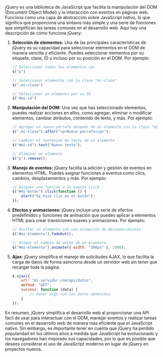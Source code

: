 jQuery es una biblioteca de JavaScript que facilita la manipulación del DOM (Document Object Model) y la interacción con eventos en páginas web. Funciona como una capa de abstracción sobre JavaScript nativo, lo que significa que proporciona una sintaxis más simple y una serie de funciones que simplifican las tareas comunes en el desarrollo web. Aquí hay una descripción de cómo funciona jQuery:

1. **Selección de elementos:** Una de las principales características de jQuery es su capacidad para seleccionar elementos en el DOM de manera sencilla y eficiente. Puedes seleccionar elementos por su etiqueta, clase, ID o incluso por su posición en el DOM. Por ejemplo:

   ```javascript
   // Seleccionar todos los elementos <p>
   $("p")

   // Seleccionar elementos con la clase "mi-clase"
   $(".mi-clase")

   // Seleccionar un elemento por su ID
   $("#mi-id")
   ```

2. **Manipulación del DOM:** Una vez que has seleccionado elementos, puedes realizar acciones en ellos, como agregar, eliminar o modificar elementos, cambiar atributos, contenido de texto, y más. Por ejemplo:

   ```javascript
   // Agregar un nuevo párrafo después de un elemento con la clase "mi-clase"
   $(".mi-clase").after("<p>Nuevo párrafo</p>");

   // Cambiar el contenido de texto de un elemento
   $("#mi-id").text("Nuevo texto");

   // Eliminar un elemento
   $("p").remove();
   ```

3. **Manejo de eventos:** jQuery facilita la adición y gestión de eventos en elementos HTML. Puedes asignar funciones a eventos como clics, cambios, desplazamientos y más. Por ejemplo:

   ```javascript
   // Asignar una función a un evento click
   $("#mi-botón").click(function () {
       alert("Se hizo clic en el botón");
   });
   ```

4. **Efectos y animaciones:** jQuery incluye una serie de efectos predefinidos y funciones de animación que puedes aplicar a elementos HTML para crear transiciones suaves y animaciones. Por ejemplo:

   ```javascript
   // Ocultar un elemento con una animación de desvanecimiento
   $("#mi-elemento").fadeOut();

   // Animar el cambio de ancho de un elemento
   $("#mi-elemento").animate({ width: "300px" }, 1000);
   ```

5. **Ajax:** jQuery simplifica el manejo de solicitudes AJAX, lo que facilita la carga de datos de forma asíncrona desde un servidor web sin tener que recargar toda la página.

   ```javascript
   $.ajax({
       url: "mi-servidor.com/api/datos",
       method: "GET",
       success: function (data) {
           // Hacer algo con los datos obtenidos
       }
   });
   ```

En resumen, jQuery simplifica el desarrollo web al proporcionar una API fácil de usar para interactuar con el DOM, manejar eventos y realizar tareas comunes en el desarrollo web de manera más eficiente que el JavaScript nativo. Sin embargo, es importante tener en cuenta que jQuery ha perdido popularidad en los últimos años a medida que JavaScript ha evolucionado y los navegadores han mejorado sus capacidades, por lo que es posible que desees considerar el uso de JavaScript moderno en lugar de jQuery en proyectos nuevos.